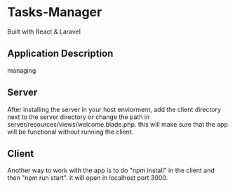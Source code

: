 # Tasks-Manager
Built with React &amp; Laravel

## Application Description
managing 

## Server
After installing the server in your host enviorment, add the client directory next to the server directory or change the path in server/resources/views/welcome.blade.php. this will make sure that the app will be functional without running the client.

## Client
Another way to work with the app is to do "npm install" in the client and then "npm run start". it will open in localhost port 3000.
